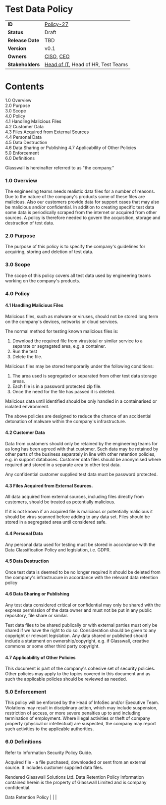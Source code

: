 # Test Data Policy


|                  |            | 
|------------------|------------|
| **ID**           | [Policy-27](https://glasswall.atlassian.net/browse/POLICY-27) |
| **Status**       | Draft      |
| **Release Date** | TBD        |
| **Version**      | v0.1       |
| **Owners**       | [CISO](https://glasswall.atlassian.net/browse/ROLE-38), [CEO](https://glasswall.atlassian.net/browse/ROLE-37)       |
| **Stakeholders** | [Head of IT](https://glasswall.atlassian.net/browse/ROLE-43), Head of HR, Test Teams|

# Contents


 1.0 Overview        
 2.0 Purpose        
 3.0 Scope        
 4.0 Policy        
 4.1 Handling Malicious Files      
 4.2 Customer Data  
 4.3 Files Acquired from External Sources       
 4.4 Personal Data        
 4.5 Data Destruction        
 4.6 Data Sharing or Publishing
 4.7 Applicability of Other Policies        
 5.0 Enforcement        
 6.0 Definitions        

Glasswall is hereinafter referred to as &quot;the company.&quot;

### 1.0 Overview

The engineering teams needs realistic data files for a number of reasons. Due to the nature of the company's products some of these files are malicious. Also our customers provide data for support cases that may also be malicious and/or confidential. In addition to creating specific test data some data is periodically scraped from the internet or acquired from other sources. A policy is therefore needed to govern the acquisition, storage and destruction of test data.

### 2.0 Purpose

The purpose of this policy is to specify the company&#39;s guidelines for acquiring, storing and deletion of test data. 

### 3.0 Scope

The scope of this policy covers all test data used by engineering teams working on the company&#39;s products.

### 4.0 Policy

#### 4.1 Handling Malicious Files

Malicious files, such as malware or viruses, should not be stored long term on the company&#39;s devices, networks or cloud services. 

The normal method for testing known malicious files is:

1) Download the required file from virustotal or similar service to a separate or segragated area, e.g. a container.
2) Run the test
3) Delete the file.

Malicious files may be stored temporarily under the following conditions:

1) The area used is segregated or separated from other test data storage areas.
2) Each file is in a password protected zip file.
3) Once the need for the file has passed it is deleted.

Malicious data until identified should be only handled in a containarised or isolated environment.

The above policies are designed to reduce the chance of an accidential detonation of malware within the company&#39;s infrastructure.

#### 4.2 Customer Data

Data from customers should only be retained by the engineering teams for as long has been agreed with that customer. Such data may be retained by other parts of the business separately in line with other retention policies, e.g. in support databases. Customer data files should be anonymised where required and stored in a separate area to other test data. 

Any confidential customer supplied test data must be password protected.


#### 4.3 Files Acquired from External Sources.

All data acquired from external sources, including files directly from customers, should be treated as potentially malicious.

If it is not known if an acquired file is malicious or potentially malicious it should be virus scanned before adding to any data set. Files should be stored in a segregated area until considered safe.


#### 4.4 Personal Data

Any personal data used for testing must be stored in accordance with the Data Classification Policy and legislation, i.e. GDPR.


#### 4.5 Data Destruction

Once test data is deemed to be no longer required it should be deleted from the company&#39;s infrastrucure in accordance with the relevant data retention policy

#### 4.6 Data Sharing or Publishing

Any test data considered critical or confidential may only be shared with the express permission of the data owner and must not be put in any public repository, file share or similar. 

Test data files to be shared publically or with external parties must only be shared if we have the right to do so. Consideration should be given to any copyright or relevant legislation. Any data shared or published should include a statement on ownership/copyright, e.g. if Glasswall, creative commons or some other third party copyright.

#### 4.7 Applicability of Other Policies

This document is part of the company&#39;s cohesive set of security policies. Other policies may apply to the topics covered in this document and as such the applicable policies should be reviewed as needed.

### 5.0 Enforcement

This policy will be enforced by the Head of InfoSec and/or Executive Team. Violations may result in disciplinary action, which may include suspension, restriction of access, or more severe penalties up to and including termination of employment. Where illegal activities or theft of company property (physical or intellectual) are suspected, the company may report such activities to the applicable authorities.

### 6.0 Definitions

Refer to Information Security Policy Guide.

Acquired file - a file purchased, downloaded or sent from an external source. It includes customer supplied data files.

Rendered
Glasswall Solutions Ltd.
Data
Retention Policy
Information contained herein is the property of Glasswall Limited and is company confidential.


Data Retention Policy
| | |

